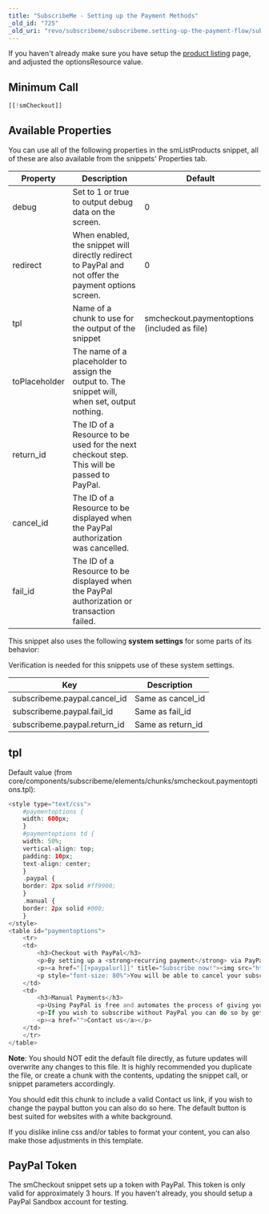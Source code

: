 ```yaml
---
title: "SubscribeMe - Setting up the Payment Methods"
_old_id: "725"
_old_uri: "revo/subscribeme/subscribeme.setting-up-the-payment-flow/subscribeme-setting-up-the-payment-methods"
---
```


If you haven't already make sure you have setup the [product listing](/extras/subscribeme/subscribeme.setting-up-the-payment-flow/subscribeme-listing-the-products "SubscribeMe - Listing the Products") page, and adjusted the optionsResource value.

## Minimum Call

``` php 
[[!smCheckout]]
```

## Available Properties

You can use all of the following properties in the smListProducts snippet, all of these are also available from the snippets' Properties tab.

| Property      | Description                                                                                          | Default                                      |
| ------------- | ---------------------------------------------------------------------------------------------------- | -------------------------------------------- |
| debug         | Set to 1 or true to output debug data on the screen.                                                 | 0                                            |
| redirect      | When enabled, the snippet will directly redirect to PayPal and not offer the payment options screen. | 0                                            |
| tpl           | Name of a chunk to use for the output of the snippet                                                 | smcheckout.paymentoptions (included as file) |
| toPlaceholder | The name of a placeholder to assign the output to. The snippet will, when set, output nothing.       |                                              |
| return\_id    | The ID of a Resource to be used for the next checkout step. This will be passed to PayPal.           |                                              |
| cancel\_id    | The ID of a Resource to be displayed when the PayPal authorization was cancelled.                    |                                              |
| fail\_id      | The ID of a Resource to be displayed when the PayPal authorization or transaction failed.            |                                              |

This snippet also uses the following **system settings** for some parts of its behavior:

Verification is needed for this snippets use of these system settings.

| Key                           | Description        |
| ----------------------------- | ------------------ |
| subscribeme.paypal.cancel\_id | Same as cancel\_id |
| subscribeme.paypal.fail\_id   | Same as fail\_id   |
| subscribeme.paypal.return\_id | Same as return\_id |

## tpl

Default value (from core/components/subscribeme/elements/chunks/smcheckout.paymentoptions.tpl):

``` php 
<style type="text/css">
    #paymentoptions {
    width: 600px;
    }
    #paymentoptions td {
    width: 50%;
    vertical-align: top;
    padding: 10px;
    text-align: center;
    }
    .paypal {
    border: 2px solid #ff9900;
    }
    .manual {
    border: 2px solid #000;
    }
</style>
<table id="paymentoptions">
    <tr>
    <td>
        <h3>Checkout with PayPal</h3>
        <p>By setting up a <strong>recurring payment</strong> via PayPal you will automatically be billed every [[+period]], maintaining your subscription state.</p>
        <p><a href="[[+paypalurl]]" title="Subscribe now!"><img src="http://www.paypal.com/en_US/i/btn/btn_subscribe_LG.gif" alt="Subscribe using PayPal" /></a></p>
        <p style="font-size: 80%">You will be able to cancel your subscription at any time via your PayPal profile. Your subscription will then be cancelled at the end of the running billing cycle.</p>
    </td>
    <td>
        <h3>Manual Payments</h3>
        <p>Using PayPal is free and automates the process of giving you access to the content you are subscribing to.</p>
        <p>If you wish to subscribe without PayPal you can do so by getting in touch - our staff will gladly help you get started.</p>
        <p><a href="">Contact us</a></p>
    </td>
    </tr>
</table>
```

**Note**: You should NOT edit the default file directly, as future updates will overwrite any changes to this file. It is highly recommended you duplicate the file, or create a chunk with the contents, updating the snippet call, or snippet parameters accordingly.

You should edit this chunk to include a valid Contact us link, if you wish to change the paypal button you can also do so here. The default button is best suited for websites with a white background.

If you dislike inline css and/or tables to format your content, you can also make those adjustments in this template.

## PayPal Token

The smCheckout snippet sets up a token with PayPal. This token is only valid for approximately 3 hours. If you haven't already, you should setup a PayPal Sandbox account for testing.